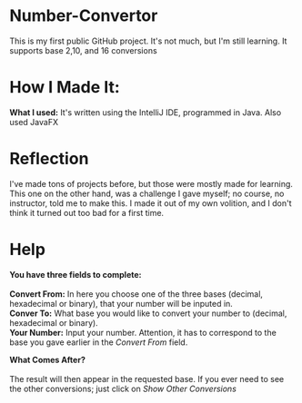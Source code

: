 # Number-Convertor
This is my first public GitHub project. It's not much, but I'm still learning. It supports base 2,10, and 16 conversions
# How I Made It:
**What I used:** It's written using the IntelliJ IDE, programmed in Java. Also used JavaFX
# Reflection
I've made tons of projects before, but those were mostly made for learning. This one on the other hand, was a challenge I gave myself; no course, no instructor, told me to make this. I made it out of my own volition, and I don't think it turned out too bad for a first time.
# Help
**You have three fields to complete:** \
\
**Convert From:** In here you choose one of the three bases (decimal, hexadecimal or binary), that your number will be inputed in.\
**Conver To:** What base you would like to convert your number to (decimal, hexadecimal or binary).\
**Your Number:** Input your number. Attention, it has to correspond to the base you gave earlier in the *Convert From* field.

**What Comes After?**\
\
The result will then appear in the requested base. If you ever need to see the other conversions; just click on *Show Other Conversions*
